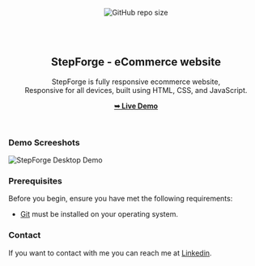 <div align="center">
  
  ![GitHub repo size](https://img.shields.io/github/repo-size/Kasim-Musharaf/Step_Forge)
 
  <br />
  <br />

  <h2 align="center">StepForge - eCommerce website</h2>

  StepForge is fully responsive ecommerce website, <br />Responsive for all devices, built using HTML, CSS, and JavaScript.

  <a href="https://kasim-musharaf.github.io/Step_Forge/"><strong>➥ Live Demo</strong></a>

</div>

<br />

### Demo Screeshots

![StepForge Desktop Demo]("assets/images/OVERVIEW.png")

### Prerequisites

Before you begin, ensure you have met the following requirements:

* [Git](https://git-scm.com/downloads "Download Git") must be installed on your operating system.

### Contact
If you want to contact with me you can reach me at [Linkedin](https://www.linkedin.com/in/kasim-musharaf/).




